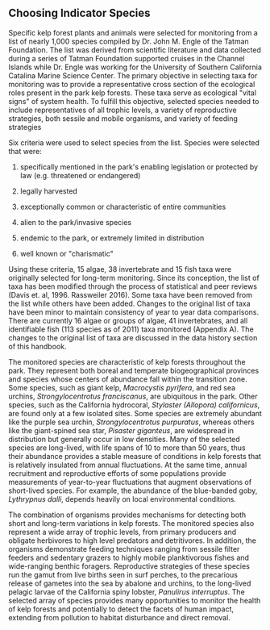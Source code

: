 
## Choosing Indicator Species

Specific kelp forest plants and animals were selected for monitoring from a list of nearly 1,000 species compiled by Dr. John M. Engle of the Tatman Foundation. The list was derived from scientific literature and data collected during a series of Tatman Foundation supported cruises in the Channel Islands while Dr. Engle was working for the University of Southern California Catalina Marine Science Center. The primary objective in selecting taxa for monitoring was to provide a representative cross section of the ecological roles present in the park kelp forests. These taxa serve as ecological "vital signs" of system health. To fulfill this objective, selected species needed to include representatives of all trophic levels, a variety of reproductive strategies, both sessile and mobile organisms, and variety of feeding strategies

Six criteria were used to select species from the list. Species were selected that were: 

  1.	specifically mentioned in the park's enabling legislation or protected by law (e.g. threatened or endangered)

  2.	legally harvested

  3.	exceptionally common or characteristic of entire communities

  4.	alien to the park/invasive species

  5.	endemic to the park, or extremely limited in distribution

  6.	well known or "charismatic"

Using these criteria, 15 algae, 38 invertebrate and 15 fish taxa were originally selected for long-term monitoring. Since its conception, the list of taxa has been modified through the process of statistical and peer reviews (Davis et. al, 1996. Rassweiler 2016). Some taxa have been removed from the list while others have been added. Changes to the original list of taxa have been minor to maintain consistency of year to year data comparisons. There are currently 16 algae or groups of algae, 41 invertebrates, and all identifiable fish (113 species as of 2011) taxa monitored (Appendix A). The changes to the original list of taxa are discussed in the data history section of this handbook.

The monitored species are characteristic of kelp forests throughout the park. They represent both boreal and temperate biogeographical provinces and species whose centers of abundance fall within the transition zone. Some species, such as giant kelp, *Macrocystis pyrifera*, and red sea urchins, *Strongylocentrotus franciscanus*, are ubiquitous in the park. Other species, such as the California hydrocoral, *Stylaster (Allopora) californicus*, are found only at a few isolated sites. Some species are extremely abundant like the purple sea urchin, *Strongylocentrotus purpuratus*, whereas others like the giant-spined sea star, *Pisaster giganteus*, are widespread in distribution but generally occur in low densities. Many of the selected species are long-lived, with life spans of 10 to more than 50 years, thus their abundance provides a stable measure of conditions in kelp forests that is relatively insulated from annual fluctuations. At the same time, annual recruitment and reproductive efforts of some populations provide measurements of year-to-year fluctuations that augment observations of short-lived species. For example, the abundance of the blue-banded goby, *Lythrypnus dalli*, depends heavily on local environmental conditions.  

The combination of organisms provides mechanisms for detecting both short and long-term variations in kelp forests. The monitored species also represent a wide array of trophic levels, from primary producers and obligate herbivores to high level predators and detritivores. In addition, the organisms demonstrate feeding techniques ranging from sessile filter feeders and sedentary grazers to highly mobile planktivorous fishes and wide-ranging benthic foragers. Reproductive strategies of these species run the gamut from live births seen in surf perches, to the precarious release of gametes into the sea by abalone and urchins, to the long-lived pelagic larvae of the California spiny lobster, *Panulirus interruptus*. The selected array of species provides many opportunities to monitor the health of kelp forests and potentially to detect the facets of human impact, extending from pollution to habitat disturbance and direct removal.
